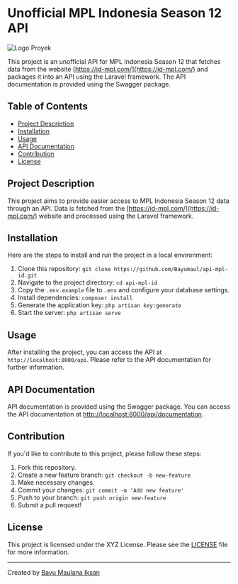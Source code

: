 # Unofficial MPL Indonesia Season 12 API

![Logo Proyek](https://mplid-storage.sgp1.digitaloceanspaces.com/season12/kv-banners/MPLID_BANNER.jpg?X-Amz-Content-Sha256=UNSIGNED-PAYLOAD&X-Amz-Algorithm=AWS4-HMAC-SHA256&X-Amz-Credential=53XCITH3UP462OQE23ZY%2F20230815%2Fsgp1%2Fs3%2Faws4_request&X-Amz-Date=20230815T030725Z&X-Amz-SignedHeaders=host&X-Amz-Expires=21600&X-Amz-Signature=6ae7a4b7dc9a13578f75089aacbbcaf62cfc3f8d8758672b5a63bee33713e1ea)

This project is an unofficial API for MPL Indonesia Season 12 that fetches data from the website [https://id-mpl.com/](https://id-mpl.com/) and packages it into an API using the Laravel framework. The API documentation is provided using the Swagger package.

## Table of Contents

-   [Project Description](#project-description)
-   [Installation](#installation)
-   [Usage](#usage)
-   [API Documentation](#api-documentation)
-   [Contribution](#contribution)
-   [License](#license)

## Project Description

This project aims to provide easier access to MPL Indonesia Season 12 data through an API. Data is fetched from the [https://id-mpl.com/](https://id-mpl.com/) website and processed using the Laravel framework.

## Installation

Here are the steps to install and run the project in a local environment:

1. Clone this repository: `git clone https://github.com/Bayumaul/api-mpl-id.git`
2. Navigate to the project directory: `cd api-mpl-id`
3. Copy the `.env.example` file to `.env` and configure your database settings.
4. Install dependencies: `composer install`
5. Generate the application key: `php artisan key:generate`
6. Start the server: `php artisan serve`

## Usage

After installing the project, you can access the API at `http://localhost:8000/api`. Please refer to the API documentation for further information.

## API Documentation

API documentation is provided using the Swagger package. You can access the API documentation at [http://localhost:8000/api/documentation](http://localhost:8000/api/documentation).

## Contribution

If you'd like to contribute to this project, please follow these steps:

1. Fork this repository.
2. Create a new feature branch: `git checkout -b new-feature`
3. Make necessary changes.
4. Commit your changes: `git commit -m 'Add new feature'`
5. Push to your branch: `git push origin new-feature`
6. Submit a pull request!

## License

This project is licensed under the XYZ License. Please see the [LICENSE](LICENSE) file for more information.

---

Created by [Bayu Maulana Iksan](https://portofolio-bayumaul.vercel.app/)
